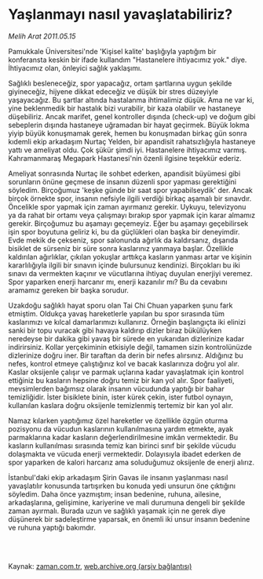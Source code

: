 # Yaşlanmayı nasıl yavaşlatabiliriz?

*Melih Arat 2011.05.15*

<td class="columnist-detail">
<p>Pamukkale Üniversitesi'nde 'Kişisel kalite' başlığıyla yaptığım bir konferansta keskin bir ifade kullandım "Hastanelere ihtiyacımız yok." diye. İhtiyacımız olan, önleyici sağlık yaklaşımı.</p>
<p>
<div id="haberMetinDiv">
<p>Sağlıklı besleneceğiz, spor yapacağız, ortam şartlarına uygun şekilde giyineceğiz, hijyene dikkat edeceğiz ve düşük bir stres düzeyiyle yaşayacağız. Bu şartlar altında hastalanma ihtimalimiz düşük. Ama ne var ki, yine beklenmedik bir hastalık bizi vurabilir, bir kaza olabilir ve hastaneye düşebiliriz. Ancak marifet, genel kontroller dışında (check-up) ve doğum gibi sebeplerin dışında hastaneye uğramadan bir hayat geçirmek. Büyük lokma yiyip büyük konuşmamak gerek, hemen bu konuşmadan birkaç gün sonra kıdemli ekip arkadaşım Nurtaç Yelden, bir apandisit rahatsızlığıyla hastaneye yattı ve ameliyat oldu. Çok şükür şimdi iyi. Hastanelere ihtiyacımız varmış. Kahramanmaraş Megapark Hastanesi'nin özenli ilgisine teşekkür ederiz.
<p>Ameliyat sonrasında Nurtaç ile sohbet ederken, apandisit büyümesi gibi sorunların önüne geçmese de insanın düzenli spor yapması gerektiğini söyledim. Birçoğumuz 'keşke günde bir saat spor yapabilseydik' der. Ancak birçok örnekte spor, insanın nefsiyle ilgili verdiği birkaç aşamalı bir sınavdır. Öncelikle spor yapmak için zaman ayırmanız gerekir. Uykuyu, televizyonu ya da rahat bir ortamı veya çalışmayı bırakıp spor yapmak için karar almamız gerekir. Birçoğumuz bu aşamayı geçemeyiz. Eğer bu aşamayı geçebilirsek işin spor boyutuna geliriz ki, bu da güçlükleri olan başka bir deneyimdir. Evde mekik de çekseniz, spor salonunda ağırlık da kaldırsanız, dışarıda bisiklet de sürseniz bir süre sonra kaslarınız yanmaya başlar. Özellikle kaldırılan ağırlıklar, çıkılan yokuşlar arttıkça kasların yanması artar ve kişinin kararlılığıyla ilgili bir sınavın içinde bulursunuz kendinizi. Birçokları bu iki sınavı da vermekten kaçınır ve vücutlarına ihtiyaç duyulan enerjiyi veremez. Spor yaparken enerji harcanır mı, enerji kazanılır mı? Bu da cevabını aramamız gereken bir başka sorudur.
<p>Uzakdoğu sağlıklı hayat sporu olan Tai Chi Chuan yaparken şunu fark etmiştim. Oldukça yavaş hareketlerle yapılan bu spor sırasında tüm kaslarımızı ve kılcal damarlarımızı kullanırız. Örneğin başlangıçta iki elinizi sanki bir topu vuracak gibi havaya kaldırıp dizler biraz bükülüyken neredeyse bir dakika gibi yavaş bir sürede en yukarıdan dizlerinize kadar indirirsiniz. Kollar yerçekiminin etkisiyle değil, tamamen sizin kontrolünüzde dizlerinize doğru iner. Bir taraftan da derin bir nefes alırsınız. Aldığınız bu nefes, kontrol etmeye çalıştığınız kol ve bacak kaslarınıza doğru yol alır. Kaslar oksijenle çalışır ve parmak uçlarına kadar yavaşlatmak için kontrol ettiğiniz bu kasların hepsine doğru temiz bir kan yol alır. Spor faaliyeti, mevsimlerden bağımsız olarak insanın vücudunda yaptığı bir bahar temizliğidir. İster bisiklete binin, ister kürek çekin, ister futbol oynayın, kullanılan kaslara doğru oksijenle temizlenmiş tertemiz bir kan yol alır.
<p>Namaz kılarken yaptığımız özel hareketler ve özellikle özgün oturma pozisyonu da vücudun kaslarının kullanılmasına yardım etmekte, ayak parmaklarına kadar kasların değerlendirilmesine imkân vermektedir. Bu kasların kullanılması sırasında temiz kan birinci sınıf bir şekilde vücudu dolaşmakta ve vücuda enerji vermektedir. Dolayısıyla ibadet ederken de spor yaparken de kalori harcarız ama soluduğumuz oksijenle de enerji alırız.
<p>İstanbul'daki ekip arkadaşım Şirin Gavas ile insanın yaşlanması nasıl yavaşlatılır konusunda tartışırken bu konuda yedi unsurun öne çıktığını söyledim. Daha önce yazmıştım; insan bedenine, ruhuna, ailesine, arkadaşlarına, gelişimine, kariyerine ve mali durumuna dengeli bir şekilde zaman ayırmalı. Burada uzun ve sağlıklı yaşamak için ne gerek diye düşünerek bir sadeleştirme yaparsak, en önemli iki unsur insanın bedenine ve ruhuna yaptığı bakımdır. </p></p></p></p></p></div>
</p>


<p><br>
		 </br></p></td>

Kaynak: [zaman.com.tr](http://zaman.com.tr/yazar.do?yazino=1134472), [web.archive.org (arşiv bağlantısı)](http://web.archive.org/web/20110808203237/http://www.zaman.com.tr:80/yazar.do?yazino=1134472)
